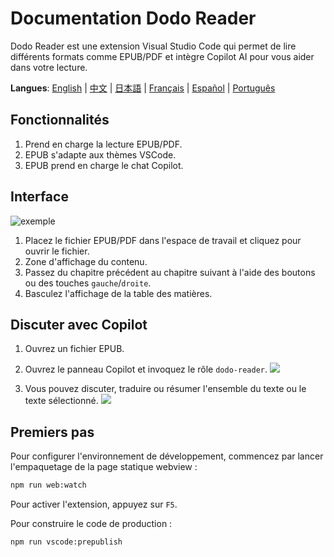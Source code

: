 # Documentation Dodo Reader

Dodo Reader est une extension Visual Studio Code qui permet de lire différents formats comme EPUB/PDF et intègre Copilot AI pour vous aider dans votre lecture.

**Langues**: [English](README.md) | [中文](README.zh-CN.md) | [日本語](README.ja.md) | [Français](README.fr.md) | [Español](README.es.md) | [Português](README.pt.md)

## Fonctionnalités

1. Prend en charge la lecture EPUB/PDF.
2. EPUB s'adapte aux thèmes VSCode.
3. EPUB prend en charge le chat Copilot.

## Interface

![exemple](https://res.vekun.com/uploads/1-1691948958974.png)

1. Placez le fichier EPUB/PDF dans l'espace de travail et cliquez pour ouvrir le fichier.
2. Zone d'affichage du contenu.
3. Passez du chapitre précédent au chapitre suivant à l'aide des boutons ou des touches `gauche`/`droite`.
4. Basculez l'affichage de la table des matières.

## Discuter avec Copilot

1. Ouvrez un fichier EPUB.
2. Ouvrez le panneau Copilot et invoquez le rôle `dodo-reader`.
   ![](https://fe.vekun.com/pic-fly/1spqbuptr.jpg?t=1)

3. Vous pouvez discuter, traduire ou résumer l'ensemble du texte ou le texte sélectionné.
   ![](https://fe.vekun.com/pic-fly/rhn70wnk.jpg)

## Premiers pas

Pour configurer l'environnement de développement, commencez par lancer l'empaquetage de la page statique webview :

```sh
npm run web:watch
```

Pour activer l'extension, appuyez sur `F5`.

Pour construire le code de production :

```sh
npm run vscode:prepublish
```
